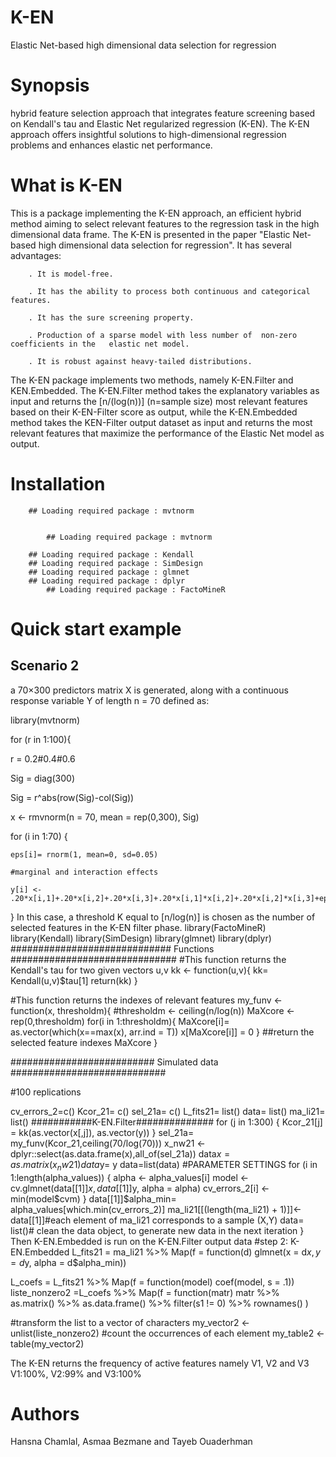 # K-EN 
Elastic Net-based high dimensional data selection for regression
# Synopsis 
hybrid feature selection approach that integrates feature screening based on Kendall's tau and Elastic Net regularized regression (K-EN). The K-EN approach offers insightful solutions to high-dimensional regression problems and enhances elastic net performance.  
# What is K-EN

This is a package implementing the K-EN approach, an efficient hybrid  method aiming to select relevant features to the regression task in the high dimensional data frame. The K-EN  is presented in the paper "Elastic Net-based high dimensional data selection for regression". It has several advantages:

        . It is model-free.

        . It has the ability to process both continuous and categorical features.

        . It has the sure screening property.

        . Production of a sparse model with less number of  non-zero coefficients in the   elastic net model.

        . It is robust against heavy-tailed distributions.
 
The K-EN package implements two methods, namely K-EN.Filter and KEN.Embedded. The K-EN.Filter method takes the explanatory variables as input and returns the [n/(log⁡(n))]  (n=sample size) most relevant features based on their K-EN-Filter score as output, while the K-EN.Embedded method takes the KEN-Filter output dataset as input and returns the most relevant features that maximize the performance of the Elastic Net model as output.

# Installation

		

		## Loading required package : mvtnorm

				
            ## Loading required package : mvtnorm

      	## Loading required package : Kendall
		## Loading required package : SimDesign
		## Loading required package : glmnet
		## Loading required package : dplyr
            ## Loading required package : FactoMineR
# Quick start example
## Scenario 2
a 70×300 predictors matrix X is generated, along with a continuous response variable
Y of length n = 70 defined as:

library(mvtnorm)

for (r in 1:100){

  r = 0.2#0.4#0.6

  Sig = diag(300)

  Sig = r^abs(row(Sig)-col(Sig))

  x <- rmvnorm(n = 70, mean = rep(0,300), Sig)

  for (i in 1:70) {

    eps[i]= rnorm(1, mean=0, sd=0.05)

    #marginal and interaction effects

    y[i] <- .20*x[i,1]+.20*x[i,2]+.20*x[i,3]+.20*x[i,1]*x[i,2]+.20*x[i,2]*x[i,3]+eps[i]

  }
In this case, a threshold K equal to [n/log(n)] is chosen as the number of selected features in the K-EN filter phase.
library(FactoMineR)
library(Kendall)
library(SimDesign)
library(glmnet)
library(dplyr)
############################# Functions ############################## 
#This function returns the Kendall's tau for two given vectors u,v
kk <- function(u,v){
  kk= Kendall(u,v)$tau[1]
  return(kk)
}

#This function returns the indexes of relevant features
my_funv <- function(x, thresholdm){
  #thresholdm <- ceiling(n/log(n))
  MaXcore <- rep(0,thresholdm)
  for(i in 1:thresholdm){
    MaXcore[i]= as.vector(which(x==max(x), arr.ind = T))
    x[MaXcore[i]] = 0
  }
  ##return the selected feature indexes
  MaXcore
}

########################## Simulated data ############################

#100 replications


cv_errors_2=c()
Kcor_21= c()
sel_21a= c()
L_fits21= list()
data= list()
ma_li21= list()
###########K-EN.Filter##############
  for (j in 1:300) {
    Kcor_21[j] = kk(as.vector(x[,j]), as.vector(y))
  }
  sel_21a= my_funv(Kcor_21,ceiling(70/log(70)))
  x_nw21 <- dplyr::select(as.data.frame(x),all_of(sel_21a))
  data$x= as.matrix(x_nw21)
  data$y= y
  data=list(data)
  #PARAMETER SETTINGS
  for (i in 1:length(alpha_values)) {
    alpha <- alpha_values[i]
    model <- cv.glmnet(data[[1]]$x, data[[1]]$y, alpha = alpha)
    cv_errors_2[i] <- min(model$cvm)
  }
  data[[1]]$alpha_min= alpha_values[which.min(cv_errors_2)]
  ma_li21[[(length(ma_li21) + 1)]]<- data[[1]]#each element of ma_li21 corresponds to a sample (X,Y)
  data= list()# clean the data object, to generate new data in the next iteration
}
Then K-EN.Embedded is run on the K-EN.Filter output data 
#step 2: K-EN.Embedded
L_fits21 = ma_li21 %>% Map(f = function(d) glmnet(x = d$x, y = d$y, 
                                                  alpha = d$alpha_min))

L_coefs = L_fits21 %>% Map(f = function(model) coef(model, s = .1))
liste_nonzero2 =L_coefs %>%
  Map(f = function(matr) matr %>% as.matrix() %>%
        as.data.frame() %>%
        filter(s1 != 0) %>% 
        rownames()
  )

#transform the list to a vector of characters
my_vector2 <- unlist(liste_nonzero2)
#count the occurrences of each element
my_table2 <- table(my_vector2)

The K-EN returns the frequency of active features namely V1, V2 and V3
V1:100%, V2:99% and V3:100%


# Authors 
Hansna Chamlal, Asmaa Bezmane and Tayeb Ouaderhman





